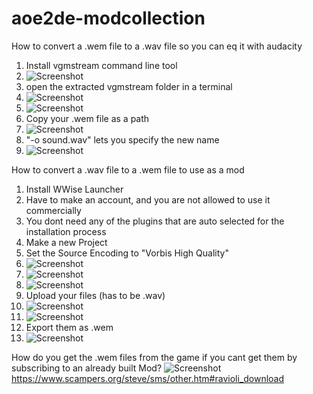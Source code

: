 # aoe2de-modcollection

How to convert a .wem file to a .wav file so you can eq it with audacity

1. Install vgmstream command line tool
2. ![Screenshot](quietsoundmod/scr16.png)
3. open the extracted vgmstream folder in a terminal
4. ![Screenshot](quietsoundmod/scr12.png)
5. ![Screenshot](quietsoundmod/scr9.png)
6. Copy your .wem file as a path
7. ![Screenshot](quietsoundmod/scr10.png)
8. "-o sound.wav" lets you specify the new name
9. ![Screenshot](quietsoundmod/scr11.png)

How to convert a .wav file to a .wem file to use as a mod

1. Install WWise Launcher
2. Have to make an account, and you are not allowed to use it commercially
3. You dont need any of the plugins that are auto selected for the installation process
4. Make a new Project
5. Set the Source Encoding to "Vorbis High Quality"
6. ![Screenshot](quietsoundmod/scr1.png)
7. ![Screenshot](quietsoundmod/scr2.png)
8. ![Screenshot](quietsoundmod/scr3.png)
9. Upload your files (has to be .wav)
10. ![Screenshot](quietsoundmod/scr4.png)
11. ![Screenshot](quietsoundmod/scr5.png)
12. Export them as .wem
13. ![Screenshot](quietsoundmod/scr6.png)

How do you get the .wem files from the game if you cant get them by subscribing to an already built Mod?
![Screenshot](quietsoundmod/scr13.png)
https://www.scampers.org/steve/sms/other.htm#ravioli_download

